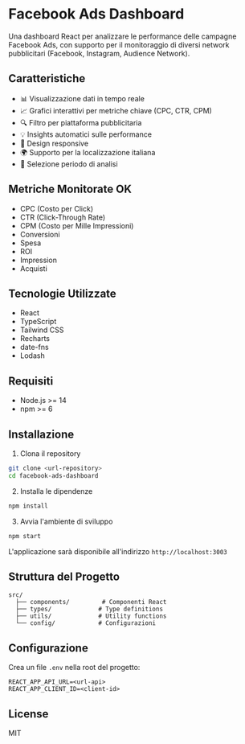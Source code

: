 # Facebook Ads Dashboard

Una dashboard React per analizzare le performance delle campagne Facebook Ads, con supporto per il monitoraggio di diversi network pubblicitari (Facebook, Instagram, Audience Network).

## Caratteristiche

- 📊 Visualizzazione dati in tempo reale
- 📈 Grafici interattivi per metriche chiave (CPC, CTR, CPM)
- 🔍 Filtro per piattaforma pubblicitaria
- 💡 Insights automatici sulle performance
- 📱 Design responsive
- 🌍 Supporto per la localizzazione italiana
- 📅 Selezione periodo di analisi

## Metriche Monitorate OK

- CPC (Costo per Click)
- CTR (Click-Through Rate)
- CPM (Costo per Mille Impressioni)
- Conversioni
- Spesa
- ROI
- Impression
- Acquisti

## Tecnologie Utilizzate

- React
- TypeScript
- Tailwind CSS
- Recharts
- date-fns
- Lodash

## Requisiti

- Node.js >= 14
- npm >= 6

## Installazione

1. Clona il repository
```bash
git clone <url-repository>
cd facebook-ads-dashboard
```

2. Installa le dipendenze
```bash
npm install
```

3. Avvia l'ambiente di sviluppo
```bash
npm start
```

L'applicazione sarà disponibile all'indirizzo `http://localhost:3003`

## Struttura del Progetto

```
src/
  ├── components/         # Componenti React
  ├── types/             # Type definitions
  ├── utils/             # Utility functions
  └── config/            # Configurazioni
```

## Configurazione

Crea un file `.env` nella root del progetto:

```env
REACT_APP_API_URL=<url-api>
REACT_APP_CLIENT_ID=<client-id>
```

## License

MIT